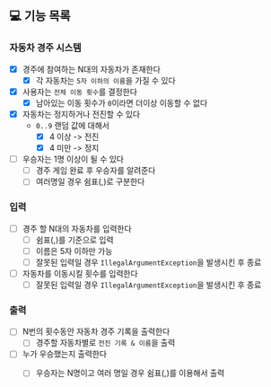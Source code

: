 ## 💻 기능 목록

### 자동차 경주 시스템

- [X] 경주에 참여하는 N대의 자동차가 존재한다
    - [X] 각 자동차는 `5자 이하의 이름`을 가질 수 있다
- [X] 사용자는 `전체 이동 횟수`를 결정한다
    - [X] 남아있는 이동 횟수가 `0`이라면 더이상 이동할 수 없다
- [X] 자동차는 정지하거나 전진할 수 있다
    - `0..9` 랜덤 값에 대해서
        - [X] 4 이상 -> 전진
        - [X] 4 미만 -> 정지
- [ ] 우승자는 1명 이상이 될 수 있다
    - [ ] 경주 게임 완료 후 우승자를 알려준다
    - [ ] 여러명일 경우 쉼표(,)로 구분한다

### 입력

- [ ] 경주 할 N대의 자동차를 입력한다
    - [ ] 쉼표(,)를 기준으로 입력
    - [ ] 이름은 5자 이하만 가능
    - [ ] 잘못된 입력일 경우 `IllegalArgumentException`을 발생시킨 후 종료
- [ ] 자동차를 이동시킬 횟수를 입력한다
    - [ ] 잘못된 입력일 경우 `IllegalArgumentException`을 발생시킨 후 종료

### 출력

- [ ] N번의 횟수동안 자동차 경주 기록을 출력한다
    - [ ] 경주할 자동차별로 `전진 기록 & 이름`을 출력
- [ ] 누가 우승했는지 출력한다
    - [ ] 우승자는 N명이고 여러 명일 경우 쉼표(,)를 이용해서 출력

